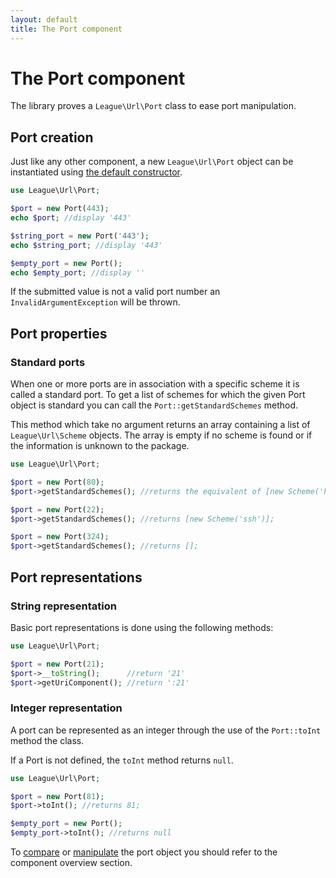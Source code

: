 ```yaml
---
layout: default
title: The Port component
---
```


# The Port component

The library proves a `League\Url\Port` class to ease port manipulation.

## Port creation

Just like any other component, a new `League\Url\Port` object can be instantiated using [the default constructor](/dev-master/components/overview/#component-instantation).

~~~php
use League\Url\Port;

$port = new Port(443);
echo $port; //display '443'

$string_port = new Port('443');
echo $string_port; //display '443'

$empty_port = new Port();
echo $empty_port; //display ''
~~~

<p class="message-warning">If the submitted value is not a valid port number an <code>InvalidArgumentException</code> will be thrown.</p>

## Port properties

### Standard ports

When one or more ports are in association with a specific scheme it is called a standard port. To get a list of schemes for which the given Port object is standard you can call the `Port::getStandardSchemes` method.

This method which take no argument returns an array containing a list of `League\Url\Scheme` objects. The array is empty if no scheme is found or if the information is unknown to the package.

~~~php
use League\Url\Port;

$port = new Port(80);
$port->getStandardSchemes(); //returns the equivalent of [new Scheme('http'), new Scheme('ws')];

$port = new Port(22);
$port->getStandardSchemes(); //returns [new Scheme('ssh')];

$port = new Port(324);
$port->getStandardSchemes(); //returns [];
~~~

## Port representations

### String representation

Basic port representations is done using the following methods:

~~~php
use League\Url\Port;

$port = new Port(21);
$port->__toString();      //return '21'
$port->getUriComponent(); //return ':21'
~~~

### Integer representation

A port can be represented as an integer through the use of the `Port::toInt` method the class.

<p class="message-info">If a Port is not defined, the <code>toInt</code> method returns <code>null</code>.</p>

~~~php
use League\Url\Port;

$port = new Port(81);
$port->toInt(); //returns 81;

$empty_port = new Port();
$empty_port->toInt(); //returns null
~~~

To [compare](/dev-master/components/overview/#components-comparison) or [manipulate](/dev-master/components/overview/#components-modification) the port object you should refer to the component overview section.